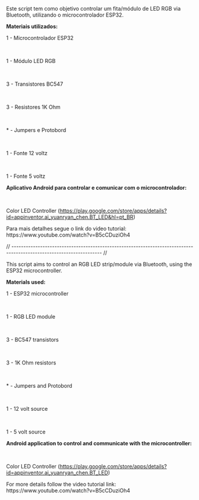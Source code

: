 <p>Este script tem como objetivo controlar um fita/módulo de LED RGB via Bluetooth, utilizando o microcontrolador ESP32.</p>

<b>Materiais utilizados:</b>
<br><p>1 - Microcontrolador ESP32</p>
<br><p>1 - Módulo LED RGB</p>
<br><p>3 - Transistores BC547</p>
<br><p>3 - Resistores 1K Ohm</p>
<br><p>* - Jumpers e Protobord</p>
<br><p>1 - Fonte 12 voltz</p>
<br><p>1 - Fonte 5 voltz</p>

<b><p>Aplicativo Android para controlar e comunicar com o microcontrolador:</p></b>
<br><p>Color LED Controller (https://play.google.com/store/apps/details?id=appinventor.ai_yuanryan_chen.BT_LED&hl=pt_BR)</p>

<p>Para mais detalhes segue o link do video tutorial: https://www.youtube.com/watch?v=B5cCDuziOh4</p>

// -------------------------------------------------------------------------------------------------------------------- //

<p>This script aims to control an RGB LED strip/module via Bluetooth, using the ESP32 microcontroller.</p>

<b>Materials used:</b>
<br><p>1 - ESP32 microcontroller</p>
<br><p>1 - RGB LED module</p>
<br><p>3 - BC547 transistors</p>
<br><p>3 - 1K Ohm resistors</p>
<br><p>* - Jumpers and Protobord</p>
<br><p>1 - 12 volt source</p>
<br><p>1 - 5 volt source</p>

<b><p>Android application to control and communicate with the microcontroller:</p></b>
<br><p>Color LED Controller (https://play.google.com/store/apps/details?id=appinventor.ai_yuanryan_chen.BT_LED)</p>

<p>For more details follow the video tutorial link: https://www.youtube.com/watch?v=B5cCDuziOh4</p>
